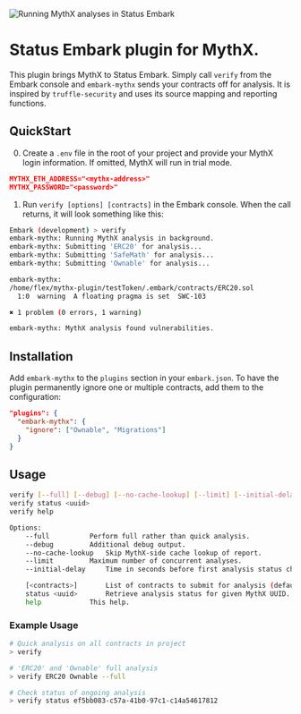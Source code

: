 ![Running MythX analyses in Status Embark](https://cdn-images-1.medium.com/max/960/1*7jwHRc5J152bz704Fg7iug.png)

# Status Embark plugin for MythX.

This plugin brings MythX to Status Embark. Simply call `verify` from the Embark console and `embark-mythx` sends your contracts off for analysis. It is inspired by `truffle-security` and uses its source mapping and reporting functions.

## QuickStart

0. Create a `.env` file in the root of your project and provide your MythX login information. If omitted, MythX will run in trial mode.

```json
MYTHX_ETH_ADDRESS="<mythx-address>"
MYTHX_PASSWORD="<password>"
```

1. Run `verify [options] [contracts]` in the Embark console. When the call returns, it will look something like this:

```bash
Embark (development) > verify
embark-mythx: Running MythX analysis in background.
embark-mythx: Submitting 'ERC20' for analysis...
embark-mythx: Submitting 'SafeMath' for analysis...
embark-mythx: Submitting 'Ownable' for analysis...

embark-mythx: 
/home/flex/mythx-plugin/testToken/.embark/contracts/ERC20.sol
  1:0  warning  A floating pragma is set  SWC-103

✖ 1 problem (0 errors, 1 warning)

embark-mythx: MythX analysis found vulnerabilities.
```

## Installation

Add `embark-mythx` to the `plugins` section in your `embark.json`. To have the plugin permanently ignore one or multiple contracts, add them to the configuration:

```json
"plugins": {
  "embark-mythx": {
    "ignore": ["Ownable", "Migrations"]
  }
}
``` 

## Usage

```bash
verify [--full] [--debug] [--no-cache-lookup] [--limit] [--initial-delay] [<contracts>]
verify status <uuid>
verify help

Options:
	--full			Perform full rather than quick analysis.
	--debug			Additional debug output.
	--no-cache-lookup	Skip MythX-side cache lookup of report.
	--limit			Maximum number of concurrent analyses.
	--initial-delay		Time in seconds before first analysis status check.

	[<contracts>]		List of contracts to submit for analysis (default: all).
	status <uuid>		Retrieve analysis status for given MythX UUID.
	help			This help.

```

### Example Usage

```bash
# Quick analysis on all contracts in project
> verify

# 'ERC20' and 'Ownable' full analysis
> verify ERC20 Ownable --full

# Check status of ongoing analysis
> verify status ef5bb083-c57a-41b0-97c1-c14a54617812
```